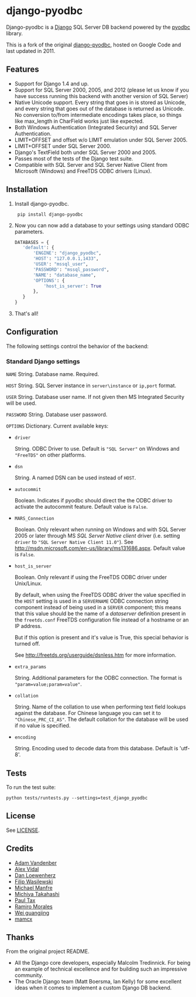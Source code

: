 django-pyodbc
=============

Django-pyodbc is a [Django](http://djangoproject.com) SQL Server DB backend powered by the [pyodbc](https://github.com/mkleehammer/pyodbc) library.

This is a fork of the original [django-pyodbc](https://code.google.com/p/django-pyodbc/), hosted on Google Code and last updated in 2011.

Features
--------

* Support for Django 1.4 and up.
* Support for SQL Server 2000, 2005, and 2012 (please let us know if you have success running this backend with another version of SQL Server)
* Native Unicode support. Every string that goes in is stored as Unicode, and every string that goes out of the database is returned as Unicode. No conversion to/from intermediate encodings takes place, so things like max_length in CharField works just like expected.
* Both Windows Authentication (Integrated Security) and SQL Server Authentication.
* LIMIT+OFFSET and offset w/o LIMIT emulation under SQL Server 2005.
* LIMIT+OFFSET under SQL Server 2000.
* Django's TextField both under SQL Server 2000 and 2005.
* Passes most of the tests of the Django test suite.
* Compatible with SQL Server and SQL Server Native Client from Microsoft (Windows) and FreeTDS ODBC drivers (Linux).

Installation
------------

1. Install django-pyodbc.

        pip install django-pyodbc

2. Now you can now add a database to your settings using standard ODBC parameters.

    ```python
    DATABASES = {
       'default': {
           'ENGINE': "django_pyodbc",
           'HOST': "127.0.0.1,1433",
           'USER': "mssql_user",
           'PASSWORD': "mssql_password",
           'NAME': "database_name",
           'OPTIONS': {
               'host_is_server': True
           },
       }
    }
    ```

3. That's all!

Configuration
-------------

The following settings control the behavior of the backend:

### Standard Django settings

`NAME` String. Database name. Required.

`HOST` String. SQL Server instance in `server\instance` or `ip,port` format.

`USER` String. Database user name. If not given then MS Integrated Security
    will be used.

`PASSWORD` String. Database user password.

`OPTIONS` Dictionary. Current available keys:

* ``driver``

    String. ODBC Driver to use. Default is ``"SQL Server"`` on Windows and ``"FreeTDS"`` on other platforms.

* ``dsn``

    String. A named DSN can be used instead of ``HOST``.

* ``autocommit``

    Boolean. Indicates if pyodbc should direct the the ODBC driver to activate the autocommit feature. Default value is ``False``.

* ``MARS_Connection``

    Boolean. Only relevant when running on Windows and with SQL Server 2005 or later through MS *SQL Server Native client* driver (i.e. setting ``driver`` to ``"SQL Server Native Client 11.0"``). See http://msdn.microsoft.com/en-us/library/ms131686.aspx.  Default value is ``False``.

* ``host_is_server``

    Boolean. Only relevant if using the FreeTDS ODBC driver under Unix/Linux.

    By default, when using the FreeTDS ODBC driver the value specified in the ``HOST`` setting is used in a ``SERVERNAME`` ODBC connection string component instead of being used in a ``SERVER`` component; this means that this value should be the name of a *dataserver* definition present in the ``freetds.conf`` FreeTDS configuration file instead of a hostname or an IP address.

    But if this option is present and it's value is True, this special behavior is turned off.

    See http://freetds.org/userguide/dsnless.htm for more information.

* ``extra_params``

    String. Additional parameters for the ODBC connection. The format is
    ``"param=value;param=value"``.

* ``collation``

    String. Name of the collation to use when performing text field lookups against the database. For Chinese language you can set it to ``"Chinese_PRC_CI_AS"``. The default collation for the database will be used if no value is specified.

* ``encoding``

    String. Encoding used to decode data from this database. Default is 'utf-8'.


Tests
-----

To run the test suite:

```
python tests/runtests.py --settings=test_django_pyodbc
```

License
-------

See [LICENSE](LICENSE).

Credits
-------

* [Adam Vandenber](javascript:; "For code to distinguish between different Query classes when subclassing them.")
* [Alex Vidal](https://github.com/avidal)
* [Dan Loewenherz](http://dlo.me)
* [Filip Wasilewski](http://code.djangoproject.com/ticket/5246 "For his pioneering work, proving this was possible and profusely documenting the code with links to relevant vendor technical articles.")
* [Michael Manfre](https://github.com/manfre)
* [Michiya Takahashi](https://github.com/michiya)
* [Paul Tax](https://github.com/tax)
* [Ramiro Morales](http://djangopeople.net/ramiro/)
* [Wei guangjing](http://djangopeople.net/vcc/)
* [mamcx](http://code.djangoproject.com/ticket/5062 "For the first implementation using pymssql.")

Thanks
------

From the original project README.

* All the Django core developers, especially Malcolm Tredinnick. For being an example of technical excellence and for building such an impressive community.
* The Oracle Django team (Matt Boersma, Ian Kelly) for some excellent ideas when it comes to implement a custom Django DB backend.

